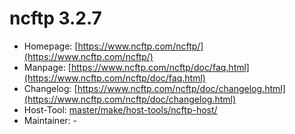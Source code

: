 # ncftp 3.2.7
 - Homepage: [https://www.ncftp.com/ncftp/](https://www.ncftp.com/ncftp/)
 - Manpage: [https://www.ncftp.com/ncftp/doc/faq.html](https://www.ncftp.com/ncftp/doc/faq.html)
 - Changelog: [https://www.ncftp.com/ncftp/doc/changelog.html](https://www.ncftp.com/ncftp/doc/changelog.html)
 - Host-Tool: [master/make/host-tools/ncftp-host/](https://github.com/Freetz-NG/freetz-ng/tree/master/make/host-tools/ncftp-host/)
 - Maintainer: -

